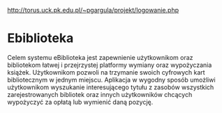 http://torus.uck.pk.edu.pl/~pgargula/projekt/logowanie.php

# Ebiblioteka
Celem systemu eBiblioteka jest zapewnienie użytkownikom oraz bibliotekom łatwej i przejrzystej platformy wymiany oraz wypożyczania książek. Użytkownikom pozwoli na trzymanie swoich cyfrowych kart bibliotecznym w jednym miejscu. Aplikacja w wygodny sposób umożliwi użytkownikom wyszukanie interesującego tytułu z zasobów wszystkich zarejestrowanych bibliotek oraz innych użytkowników chcących wypożyczyć za opłatą lub wymienić daną pozycję.
